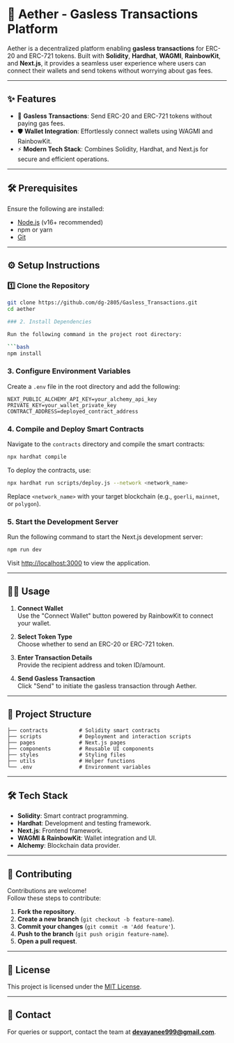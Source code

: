 # 🌌 Aether - Gasless Transactions Platform

Aether is a decentralized platform enabling **gasless transactions** for ERC-20 and ERC-721 tokens. Built with **Solidity**, **Hardhat**, **WAGMI**, **RainbowKit**, and **Next.js**, it provides a seamless user experience where users can connect their wallets and send tokens without worrying about gas fees.

---

## ✨ Features

- 🚀 **Gasless Transactions**: Send ERC-20 and ERC-721 tokens without paying gas fees.  
- 🛡️ **Wallet Integration**: Effortlessly connect wallets using WAGMI and RainbowKit.  
- ⚡ **Modern Tech Stack**: Combines Solidity, Hardhat, and Next.js for secure and efficient operations.

---

## 🛠 Prerequisites

Ensure the following are installed:

- [Node.js](https://nodejs.org/) (v16+ recommended)  
- npm or yarn  
- [Git](https://git-scm.com/)

---

## ⚙️ Setup Instructions

### 1️⃣ Clone the Repository

```bash
git clone https://github.com/dg-2805/Gasless_Transactions.git
cd aether

### 2. Install Dependencies

Run the following command in the project root directory:

```bash
npm install
```

### 3. Configure Environment Variables

Create a `.env` file in the root directory and add the following:

```env
NEXT_PUBLIC_ALCHEMY_API_KEY=your_alchemy_api_key
PRIVATE_KEY=your_wallet_private_key
CONTRACT_ADDRESS=deployed_contract_address
```

### 4. Compile and Deploy Smart Contracts

Navigate to the `contracts` directory and compile the smart contracts:

```bash
npx hardhat compile
```

To deploy the contracts, use:

```bash
npx hardhat run scripts/deploy.js --network <network_name>
```

Replace `<network_name>` with your target blockchain (e.g., `goerli`, `mainnet`, or `polygon`).

### 5. Start the Development Server

Run the following command to start the Next.js development server:

```bash
npm run dev
```

Visit [http://localhost:3000](http://localhost:3000) to view the application.

---

## 🧑‍💻 Usage

1. **Connect Wallet**  
   Use the "Connect Wallet" button powered by RainbowKit to connect your wallet.

2. **Select Token Type**  
   Choose whether to send an ERC-20 or ERC-721 token.

3. **Enter Transaction Details**  
   Provide the recipient address and token ID/amount.

4. **Send Gasless Transaction**  
   Click "Send" to initiate the gasless transaction through Aether.

---

## 📂 Project Structure

```plaintext
├── contracts          # Solidity smart contracts
├── scripts            # Deployment and interaction scripts
├── pages              # Next.js pages
├── components         # Reusable UI components
├── styles             # Styling files
├── utils              # Helper functions
└── .env               # Environment variables
```

---

## 🛠 Tech Stack

- **Solidity**: Smart contract programming.
- **Hardhat**: Development and testing framework.
- **Next.js**: Frontend framework.
- **WAGMI & RainbowKit**: Wallet integration and UI.
- **Alchemy**: Blockchain data provider.

---

## 🤝 Contributing

Contributions are welcome!  
Follow these steps to contribute:

1. **Fork the repository**.
2. **Create a new branch** (`git checkout -b feature-name`).
3. **Commit your changes** (`git commit -m 'Add feature'`).
4. **Push to the branch** (`git push origin feature-name`).
5. **Open a pull request**.

---

## 📜 License

This project is licensed under the [MIT License](LICENSE).

---

## 📧 Contact

For queries or support, contact the team at **devayanee999@gmail.com**.
```
